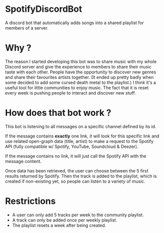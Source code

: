 # SpotifyDiscordBot
A discord bot that automatically adds songs into a shared playlist for members of a server.

# Why ?
The reason I started developing this bot was to share music with my whole Discord server and give the experience to members to share their music taste with each other. People have the opportunity to discover new genres and share their favourites artists together. (It ended up pretty badly when some decided to add some cursed death metal to the playlist.) I think it's a useful tool for little communities to enjoy music. The fact that it is reset every week is pushing people to interact and discover new stuff.
# How does that bot work ?
This bot is listening to all messages on a specific channel defined by its id. 

If the message contains **exactly** one link, it will look for this specific link and use related open-graph data (title, artist) to make a request to the Spotify API (fully compatible w/ Spotify, YouTube, Soundcloud & Deezer). 

If the message contains no link, it will just call the Spotify API with the message content. 

Once data has been retrieved, the user can choose between the 5 first results returned by Spotify. Then the track is added to the playlist, which is created if non-existing yet, so people can listen to a variety of music.

# Restrictions
- A user can only add 5 tracks per week to the community playlist.
- A track can only be added once per weekly playlist.
- The playlist resets a week after being created.
